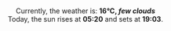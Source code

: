 <p  align="center"><br/>Currently, the weather is: <b> 16°C, <i>few clouds</i></b></br>Today, the sun rises at <b>05:20</b> and sets at <b>19:03</b>.</p>